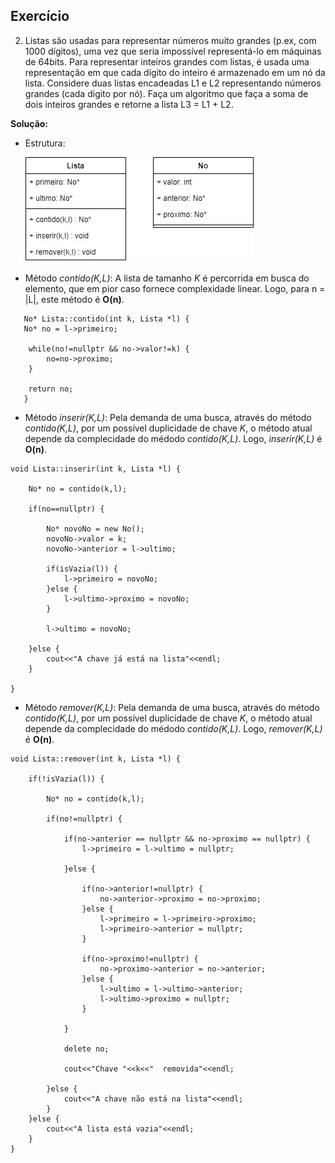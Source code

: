 ## Exercício

2) Listas são usadas para representar números muito grandes (p.ex, com 1000 dígitos), uma vez   que seria impossível representá-lo em máquinas de 64bits. Para representar inteiros grandes com   listas, é usada uma representação em que cada dígito do inteiro é armazenado em um nó da lista.   Considere duas listas encadeadas L1 e L2 representando números grandes (cada digito por nó).   Faça um algoritmo que faça a soma de dois inteiros grandes e retorne a lista L3 = L1 + L2.
 
**Solução:** 

- Estrutura:


  ![Logo do R](./docs/uml_lista.jpg)


- Método _contido(K,L)_: A lista de tamanho _K_ é percorrida em busca do elemento, que em pior caso fornece complexidade linear. Logo, para n = |L|, este método é **O(n)**.
```
   No* Lista::contido(int k, Lista *l) {
   No* no = l->primeiro;

    while(no!=nullptr && no->valor!=k) {
        no=no->proximo;
    }

    return no;
   }
```

- Método _inserir(K,L)_: Pela demanda de uma busca, através do método _contido(K,L)_, por um possível duplicidade de chave _K_, o método atual depende da complecidade do médodo _contido(K,L)_. Logo, _inserir(K,L)_ é **O(n)**.

```
void Lista::inserir(int k, Lista *l) {

    No* no = contido(k,l);

    if(no==nullptr) {

        No* novoNo = new No();
        novoNo->valor = k;
        novoNo->anterior = l->ultimo;

        if(isVazia(l)) {
            l->primeiro = novoNo;
        }else {
            l->ultimo->proximo = novoNo;
        }

        l->ultimo = novoNo;

    }else {
        cout<<"A chave já está na lista"<<endl;
    }

}
```

- Método _remover(K,L)_: Pela demanda de uma busca, através do método _contido(K,L)_, por um possível duplicidade de chave _K_, o método atual depende da complecidade do médodo _contido(K,L)_. Logo, _remover(K,L)_ é **O(n)**.

```
void Lista::remover(int k, Lista *l) {

    if(!isVazia(l)) {

        No* no = contido(k,l);

        if(no!=nullptr) {

            if(no->anterior == nullptr && no->proximo == nullptr) {
                l->primeiro = l->ultimo = nullptr;

            }else {

                if(no->anterior!=nullptr) {
                    no->anterior->proximo = no->proximo;
                }else {
                    l->primeiro = l->primeiro->proximo;
                    l->primeiro->anterior = nullptr;
                }

                if(no->proximo!=nullptr) {
                    no->proximo->anterior = no->anterior;
                }else {
                    l->ultimo = l->ultimo->anterior;
                    l->ultimo->proximo = nullptr;
                }

            }

            delete no;

            cout<<"Chave "<<k<<"  removida"<<endl;

        }else {
            cout<<"A chave não está na lista"<<endl;
        }
    }else {
        cout<<"A lista está vazia"<<endl;
    }
}
``` 